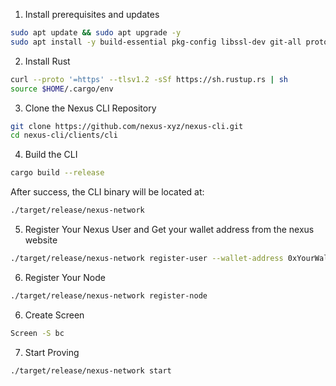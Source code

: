 1. Install prerequisites and updates
``` bash
sudo apt update && sudo apt upgrade -y
sudo apt install -y build-essential pkg-config libssl-dev git-all protobuf-compiler curl
```

2.  Install Rust
```bash
curl --proto '=https' --tlsv1.2 -sSf https://sh.rustup.rs | sh
source $HOME/.cargo/env
```


3.  Clone the Nexus CLI Repository
```bash
git clone https://github.com/nexus-xyz/nexus-cli.git
cd nexus-cli/clients/cli
```


4.  Build the CLI
```bash
cargo build --release
```
After success, the CLI binary will be located at:
```bash
./target/release/nexus-network
```

5.  Register Your Nexus User and 
   Get your wallet address from the nexus website
```bash
./target/release/nexus-network register-user --wallet-address 0xYourWalletAddress
```

6.  Register Your Node
```bash
./target/release/nexus-network register-node
```

6.  Create Screen
```bash
Screen -S bc
```


7.  Start Proving
```bash
./target/release/nexus-network start
```

